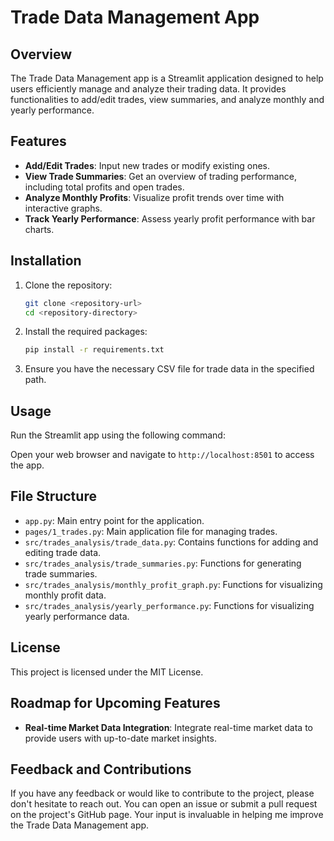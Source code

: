 # Trade Data Management App

## Overview
The Trade Data Management app is a Streamlit application designed to help users efficiently manage and analyze their trading data. It provides functionalities to add/edit trades, view summaries, and analyze monthly and yearly performance.

## Features
- **Add/Edit Trades**: Input new trades or modify existing ones.
- **View Trade Summaries**: Get an overview of trading performance, including total profits and open trades.
- **Analyze Monthly Profits**: Visualize profit trends over time with interactive graphs.
- **Track Yearly Performance**: Assess yearly profit performance with bar charts.

## Installation
1. Clone the repository:
   ```bash
   git clone <repository-url>
   cd <repository-directory>
   ```

2. Install the required packages:
   ```bash
   pip install -r requirements.txt
   ```

3. Ensure you have the necessary CSV file for trade data in the specified path.

## Usage
Run the Streamlit app using the following command:


Open your web browser and navigate to `http://localhost:8501` to access the app.

## File Structure
- `app.py`: Main entry point for the application.
- `pages/1_trades.py`: Main application file for managing trades.
- `src/trades_analysis/trade_data.py`: Contains functions for adding and editing trade data.
- `src/trades_analysis/trade_summaries.py`: Functions for generating trade summaries.
- `src/trades_analysis/monthly_profit_graph.py`: Functions for visualizing monthly profit data.
- `src/trades_analysis/yearly_performance.py`: Functions for visualizing yearly performance data.

## License
This project is licensed under the MIT License.

## Roadmap for Upcoming Features
- **Real-time Market Data Integration**: Integrate real-time market data to provide users with up-to-date market insights.

## Feedback and Contributions
If you have any feedback or would like to contribute to the project, please don't hesitate to reach out. You can open an issue or submit a pull request on the project's GitHub page. Your input is invaluable in helping me improve the Trade Data Management app.